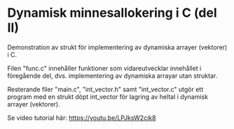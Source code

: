 # Dynamisk minnesallokering i C (del II)
Demonstration av strukt för implementering av dynamiska arrayer (vektorer) i C.

Filen "func.c" innehåller funktioner som vidareutvecklar innehållet i föregående del, dvs. implementering av dynamiska arrayar utan struktar.

Resterande filer "main.c", "int_vector.h" samt "int_vector.c" utgör ett program med en strukt döpt int_vector för lagring av heltal i dynamisk arrayer (vektorer).

Se video tutorial här: https://youtu.be/LPJksW2cik8
